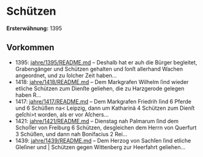 # Schützen

**Ersterwähnung:** 1395

## Vorkommen
- 1395: [jahre/1395/README.md](../jahre/1395/README.md) – Deshalb hat er auh die Bürger begleitet,
Grabengänger und Schützen gehalten und ſonſt allerhand
Wachen angeordnet, und zu ſolcher Zeit haben...
- 1418: [jahre/1418/README.md](../jahre/1418/README.md) – Dem Markgrafen Wilhelm ſind wieder etliche Schützen
zum Dienſte geliehen, die zu Harzgerode gelegen haben
R...
- 1417: [jahre/1417/README.md](../jahre/1417/README.md) – Dem Markgrafen Friedrih ſind 6 Pferde und 6
Schüßen na< Leipzig, dann um Katharinä 4 Schützen
zum Dienſt geſchi>t worden, als er vor Aſchers...
- 1421: [jahre/1421/README.md](../jahre/1421/README.md) – Dienstag nah Palmarum ſind dem Schoſſer von
Freiburg 6 Schützen, desgleichen dem Herrn von Querfurt
3 Schüßen, und dann nah Bonifacius 2 Rei...
- 1439: [jahre/1439/README.md](../jahre/1439/README.md) – Dem Herzog von Sachſen ſind etliche Gleſiner und
| Schützen gegen Wittenberg zur Heerfahrt geliehen...

